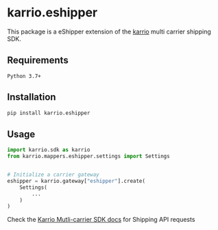 
# karrio.eshipper

This package is a eShipper extension of the [karrio](https://pypi.org/project/karrio) multi carrier shipping SDK.

## Requirements

`Python 3.7+`

## Installation

```bash
pip install karrio.eshipper
```

## Usage

```python
import karrio.sdk as karrio
from karrio.mappers.eshipper.settings import Settings


# Initialize a carrier gateway
eshipper = karrio.gateway["eshipper"].create(
    Settings(
        ...
    )
)
```

Check the [Karrio Mutli-carrier SDK docs](https://docs.karrio.io) for Shipping API requests
